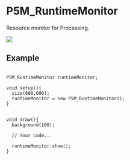# P5M_RuntimeMonitor

Resource monitor for Processing.

![](http://i.imgur.com/bi8Wg3c.png)

## Example
```processing

P5M_RuntimeMonitor runtimeMonitor;

void setup(){
  size(800,600);
  runtimeMonitor = new P5M_RuntimeMonitor();
}


void draw(){
  background(100);
  
  // Your code...
  
  runtimeMonitor.show();
}


```
